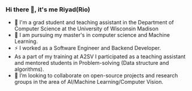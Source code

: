 ### Hi there 👋, it's me Riyad(Rio)

<!--
**RiyadHassen/RiyadHassen** is a ✨ _special_ ✨ repository because its `README.md` (this file) appears on your GitHub profile.

Here are some ideas to get you started:




- 🤔 I’m looking for help with ...
- 💬 Ask me about ...
- 📫 How to reach me: ...
- 😄 Pronouns: ...
-  Fun fact: ...
My goal is to continuously enhance my skills and knowledge in these areas to drive innovation and create solutions that solve real-world problems
-->
- 🔭 I'm a grad student and teaching assistant in the Department of Computer Science at the University of Wisconsin  Madison
- 🌱 I am pursuing my master's in computer science and  Machine Learning.
- ⚡ I worked as a Software Engineer and Backend Developer.
-  As a part of my training at A2SV  I participated as a teaching assistant and mentored students in Problem-solving (Data structure and algorithms).  
- 👯 I’m looking to collaborate on open-source projects and research groups in the area of AI/Machine Learning/Computer Vision.

